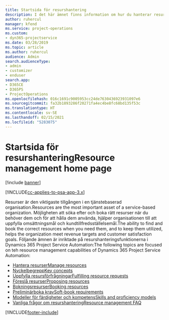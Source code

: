 ```yaml
---
title: Startsida för resurshantering
description: I det här ämnet finns information om hur du hanterar resurser.
author: ruhercul
manager: kfend
ms.service: project-operations
ms.custom:
- dyn365-projectservice
ms.date: 03/28/2019
ms.topic: article
ms.author: ruhercul
audience: Admin
search.audienceType:
- admin
- customizer
- enduser
search.app:
- D365CE
- D365PS
- ProjectOperations
ms.openlocfilehash: 016c1691c9005953cc24de7630436923931097e6
ms.sourcegitcommit: fa32b1893286f20271fa4ec4be8fc68bd135f53c
ms.translationtype: HT
ms.contentlocale: sv-SE
ms.lasthandoff: 02/15/2021
ms.locfileid: "5283075"
---
```

# <a name="resource-management-home-page"></a><span data-ttu-id="7de6f-103">Startsida för resurshantering</span><span class="sxs-lookup"><span data-stu-id="7de6f-103">Resource management home page</span></span>

[!include [banner](../includes/psa-now-project-operations.md)]

[!INCLUDE[cc-applies-to-psa-app-3.x](../includes/cc-applies-to-psa-app-3x.md)]

<span data-ttu-id="7de6f-104">Resurser är den viktigaste tillgången i en tjänstebaserad organisation.</span><span class="sxs-lookup"><span data-stu-id="7de6f-104">Resources are the most important asset of a service-based organization.</span></span> <span data-ttu-id="7de6f-105">Möjligheten att söka efter och boka rätt resurser när du behöver dem och för att hålla dem använda, hjälper organisationen till att uppfylla omsättningsmål och kundtillfredsställelsemål.</span><span class="sxs-lookup"><span data-stu-id="7de6f-105">The ability to find and book the correct resources when you need them, and to keep them utilized, helps the organization meet revenue targets and customer satisfaction goals.</span></span> <span data-ttu-id="7de6f-106">Följande ämnen är inriktade på resurshanteringsfunktionerna i Dynamics 365 Project Service Automation:</span><span class="sxs-lookup"><span data-stu-id="7de6f-106">The following topics are focused on teh resource management capabilities of Dynamics 365 Project Service Automation:</span></span>

- [<span data-ttu-id="7de6f-107">Hantera resurser</span><span class="sxs-lookup"><span data-stu-id="7de6f-107">Manage resources</span></span>](manage-resources.md)
- [<span data-ttu-id="7de6f-108">Nyckelbegrepp</span><span class="sxs-lookup"><span data-stu-id="7de6f-108">Key concepts</span></span>](reports-key-concepts.md)
- [<span data-ttu-id="7de6f-109">Uppfylla resursförfrågningar</span><span class="sxs-lookup"><span data-stu-id="7de6f-109">Fulfilling resource requests</span></span>](resource-management-fulfill-requests.md)
- [<span data-ttu-id="7de6f-110">Föreslå resurser</span><span class="sxs-lookup"><span data-stu-id="7de6f-110">Proposing resources</span></span>](resource-management-propose-resources.md)
- [<span data-ttu-id="7de6f-111">Bokningsresurser</span><span class="sxs-lookup"><span data-stu-id="7de6f-111">Booking resources</span></span>](resource-management-book-resources-scheduleboard.md)
- [<span data-ttu-id="7de6f-112">Preliminärboka krav</span><span class="sxs-lookup"><span data-stu-id="7de6f-112">Soft-book requirements</span></span>](resource-management-softbook-requirements.md)
- [<span data-ttu-id="7de6f-113">Modeller för färdigheter och kompetens</span><span class="sxs-lookup"><span data-stu-id="7de6f-113">Skills and proficiency models</span></span>](resource-management-skills-proficiency.md)
- [<span data-ttu-id="7de6f-114">Vanliga frågor om resurshantering</span><span class="sxs-lookup"><span data-stu-id="7de6f-114">Resource management FAQ</span></span>](resource-management-faq.md)


[!INCLUDE[footer-include](../includes/footer-banner.md)]